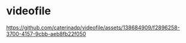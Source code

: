 # videofile

https://github.com/caterinadp/videofile/assets/138684909/f2896258-3700-4157-9cbb-aeb8fb22f050


